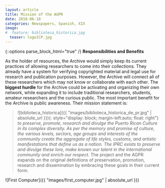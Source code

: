 ```yaml
---
layout: article
title: Mission of the AGPR
date: 2018-06-18
categories: Newspapers, Spanish, XIX
image:
#  feature: biblioteca_historica.jpg
  teaser: logoICP.jpg
---
```

{::options parse_block_html="true" /}
**Responsibilities and Benefits**

As the holder of resources, the Archive would simply keep its current practices of allowing researchers to come into their collections. They already have a system for verifying copyrighted material and legal use for research and publication purposes. However, the Archive will connect all of these researchers which may not know or collaborate with each other. The **biggest hurdle** for the Archive could be activating and organizing their own network, while expanding it to include traditional researchers, students, amateur researchers and the curious public. The most important benefit for the Archive is public awareness. Their mission statement is:

> ![biblioteca_historica]({{ "images/biblioteca_historica_de_pr.jpg" | absolute_url }}){: style="display: block; margin-left:auto; float: right"}  *to preserve, promote, research and divulge the Puerto Rican Culture in its complex diversity.  As per the memory and promise of culture, the various levels, sectors, age groups and interests of the community create the aggregate of life styles, customs, and artistic manifestations that define us as a nation.  The IPRC exists to preserve and divulge these lore, make known our talent in the international community and enrich our respect.* The project and the AGPR expands on the original definitions of preservation, promotion, research and dissemination by embracing these goals in their current form. 		

![First Computer]({{ "images/first_computer.jpg" | absolute_url }})
